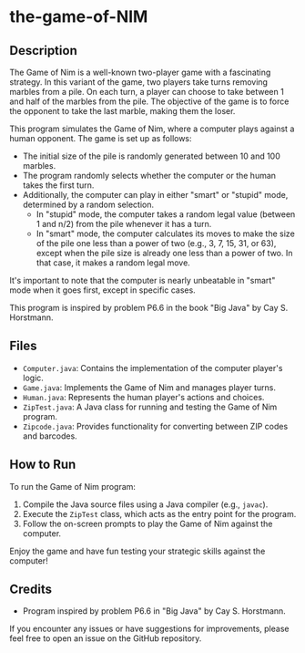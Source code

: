 # the-game-of-NIM
## Description

The Game of Nim is a well-known two-player game with a fascinating strategy. In this variant of the game, two players take turns removing marbles from a pile. On each turn, a player can choose to take between 1 and half of the marbles from the pile. The objective of the game is to force the opponent to take the last marble, making them the loser.

This program simulates the Game of Nim, where a computer plays against a human opponent. The game is set up as follows:

- The initial size of the pile is randomly generated between 10 and 100 marbles.
- The program randomly selects whether the computer or the human takes the first turn.
- Additionally, the computer can play in either "smart" or "stupid" mode, determined by a random selection.
    - In "stupid" mode, the computer takes a random legal value (between 1 and n/2) from the pile whenever it has a turn.
    - In "smart" mode, the computer calculates its moves to make the size of the pile one less than a power of two (e.g., 3, 7, 15, 31, or 63), except when the pile size is already one less than a power of two. In that case, it makes a random legal move.

It's important to note that the computer is nearly unbeatable in "smart" mode when it goes first, except in specific cases.

This program is inspired by problem P6.6 in the book "Big Java" by Cay S. Horstmann.

## Files
- `Computer.java`: Contains the implementation of the computer player's logic.
- `Game.java`: Implements the Game of Nim and manages player turns.
- `Human.java`: Represents the human player's actions and choices.
- `ZipTest.java`: A Java class for running and testing the Game of Nim program.
- `Zipcode.java`: Provides functionality for converting between ZIP codes and barcodes.

## How to Run

To run the Game of Nim program:
1. Compile the Java source files using a Java compiler (e.g., `javac`).
2. Execute the `ZipTest` class, which acts as the entry point for the program.
3. Follow the on-screen prompts to play the Game of Nim against the computer.

Enjoy the game and have fun testing your strategic skills against the computer!

## Credits
- Program inspired by problem P6.6 in "Big Java" by Cay S. Horstmann.

If you encounter any issues or have suggestions for improvements, please feel free to open an issue on the GitHub repository.
